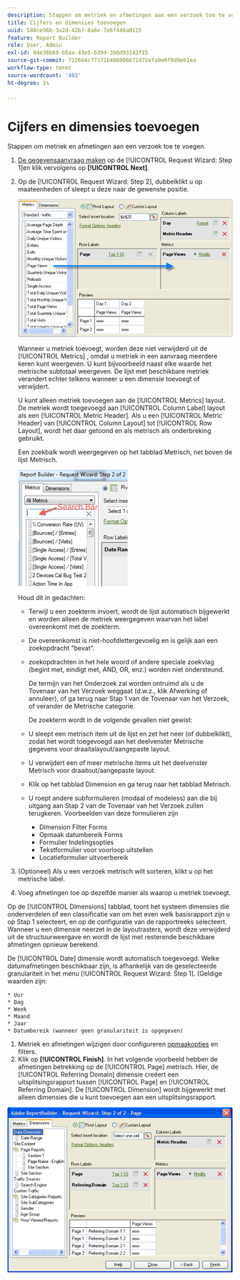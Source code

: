 ```yaml
---
description: Stappen om metriek en afmetingen aan een verzoek toe te voegen.
title: Cijfers en dimensies toevoegen
uuid: 588ce96b-3a2d-42b7-8a8e-7e6f448a0115
feature: Report Builder
role: User, Admin
exl-id: d4e36b69-b5aa-43e5-b394-3b6d93143f15
source-git-commit: 7226b4c77371b486006671d72efa9e0f0d9eb1ea
workflow-type: tm+mt
source-wordcount: '483'
ht-degree: 1%

---
```


# Cijfers en dimensies toevoegen

Stappen om metriek en afmetingen aan een verzoek toe te voegen.

1. [De gegevensaanvraag maken](/help/analyze/report-builder/data-requests/data-requests.md) op de [!UICONTROL Request Wizard: Step 1]en klik vervolgens op **[!UICONTROL Next]**.
1. Op de [!UICONTROL Request Wizard: Step 2], dubbelklikt u op maateenheden of sleept u deze naar de gewenste positie.

   ![Stapinfo](assets/adding_metrics.png)

   Wanneer u metriek toevoegt, worden deze niet verwijderd uit de [!UICONTROL Metrics] , omdat u metriek in een aanvraag meerdere keren kunt weergeven. U kunt bijvoorbeeld naast elke waarde het metrische subtotaal weergeven. De lijst met beschikbare metriek verandert echter telkens wanneer u een dimensie toevoegt of verwijdert.

   U kunt alleen metriek toevoegen aan de [!UICONTROL Metrics] layout. De metriek wordt toegevoegd aan [!UICONTROL Column Label] layout als een [!UICONTROL Metric Header]. Als u een [!UICONTROL Metric Header] van [!UICONTROL Column Layout] tot [!UICONTROL Row Layout], wordt het daar getoond en als metrisch als onderbreking gebruikt.

   Een zoekbalk wordt weergegeven op het tabblad Metrisch, net boven de lijst Metrisch.

   ![](assets/search_bar_metric.png)

   Houd dit in gedachten:

   * Terwijl u een zoekterm invoert, wordt de lijst automatisch bijgewerkt en worden alleen de metriek weergegeven waarvan het label overeenkomt met de zoekterm.
   * De overeenkomst is niet-hoofdlettergevoelig en is gelijk aan een zoekopdracht &quot;bevat&quot;.
   * zoekopdrachten in het hele woord of andere speciale zoekvlag (begint met, eindigt met, AND, OR, enz.) worden niet ondersteund.

      De termijn van het Onderzoek zal worden ontruimd als u de Tovenaar van het Verzoek weggaat (d.w.z., klik Afwerking of annuleer), of ga terug naar Stap 1 van de Tovenaar van het Verzoek, of verander de Metrische categorie.

      De zoekterm wordt in de volgende gevallen niet gewist:

   * U sleept een metrisch item uit de lijst en zet het neer (of dubbelklikt), zodat het wordt toegevoegd aan het deelvenster Metrische gegevens voor draaitalayout/aangepaste layout.
   * U verwijdert een of meer metrische items uit het deelvenster Metrisch voor draaitout/aangepaste layout.
   * Klik op het tabblad Dimension en ga terug naar het tabblad Metrisch.
   * U roept andere subformulieren (modaal of modeless) aan die bij uitgang aan Stap 2 van de Tovenaar van het Verzoek zullen terugkeren. Voorbeelden van deze formulieren zijn

      * Dimension Filter Forms
      * Opmaak datumbereik Forms
      * Formulier Indelingsopties
      * Tekstformulier voor voorloop uitstellen
      * Locatieformulier uitvoerbereik

1. (Optioneel) Als u een verzoek metrisch wilt sorteren, klikt u op het metrische label.
1. Voeg afmetingen toe op dezelfde manier als waarop u metriek toevoegt.

Op de [!UICONTROL Dimensions] tabblad, toont het systeem dimensies die onderverdelen of een classificatie van om het even welk basisrapport zijn u op Stap 1 selecteert, en op de configuratie van de rapportreeks selecteert. Wanneer u een dimensie neerzet in de layoutrasters, wordt deze verwijderd uit de structuurweergave en wordt de lijst met resterende beschikbare afmetingen opnieuw berekend.

De [!UICONTROL Date] dimensie wordt automatisch toegevoegd. Welke datumafmetingen beschikbaar zijn, is afhankelijk van de geselecteerde granulariteit in het menu [!UICONTROL Request Wizard: Step 1]. (Geldige waarden zijn:

    * Uur
    * Dag
    * Week
    * Maand
    * Jaar
    * Datumbereik (wanneer geen granulariteit is opgegeven)

1. Metriek en afmetingen wijzigen door configureren [opmaakopties](/help/analyze/report-builder/layout/t-format-display-headers.md) en filters.
1. Klik op **[!UICONTROL Finish]**.
In het volgende voorbeeld hebben de afmetingen betrekking op de [!UICONTROL Page] metrisch. Hier, de [!UICONTROL Referring Domain] dimensie creëert een uitsplitsingsrapport tussen [!UICONTROL Page] en [!UICONTROL Referring Domain]. De [!UICONTROL Dimension] wordt bijgewerkt met alleen dimensies die u kunt toevoegen aan een uitsplitsingsrapport.

![](assets/page_pageview_02.png)

